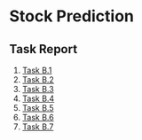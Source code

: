 # Stock Prediction

## Task Report

1. [Task B.1]()
2. [Task B.2]()
3. [Task B.3]()
4. [Task B.4]()
5. [Task B.5]()
6. [Task B.6]()
7. [Task B.7]()


